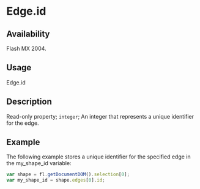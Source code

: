 # Edge.id

## Availability

Flash MX 2004.

## Usage

Edge.id

## Description

Read-only property; `integer`; An integer that represents a unique identifier for the edge.

## Example

The following example stores a unique identifier for the specified edge in the my_shape_id variable:

```javascript
var shape = fl.getDocumentDOM().selection[0];
var my_shape_id = shape.edges[0].id;
```
